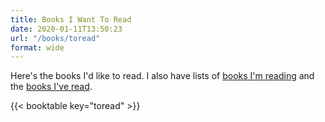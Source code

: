 ```yaml
---
title: Books I Want To Read
date: 2020-01-11T13:50:23
url: "/books/toread"
format: wide
---
```


Here's the books I'd like to read. I also have lists of [books I'm reading](/books/reading) and the [books I've read](/books/read).

{{< booktable key="toread" >}}
